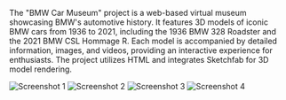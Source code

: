 The "BMW Car Museum" project is a web-based virtual museum showcasing BMW's automotive history.
It features 3D models of iconic BMW cars from 1936 to 2021, including the 1936 BMW 328 Roadster and the 2021 BMW CSL Hommage R.
Each model is accompanied by detailed information, images, and videos, providing an interactive experience for enthusiasts.
The project utilizes HTML and integrates Sketchfab for 3D model rendering.

![Screenshot 1](readme_pics/Screenshot-from-2025-01-12-22-01-20.png)
![Screenshot 2](readme_pics/Screenshot-from-2025-01-12-22-01-10.png)
![Screenshot 3](readme_pics/Screenshot-from-2025-01-12-22-00-51.png)
![Screenshot 4](readme_pics/Screenshot-from-2025-01-12-22-00-32.png)
